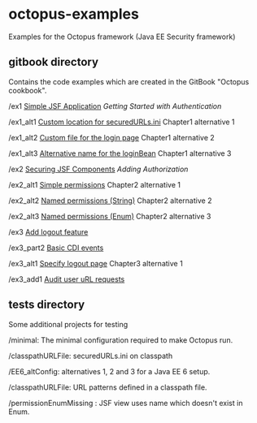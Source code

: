 # octopus-examples
Examples for the Octopus framework (Java EE Security framework)


## gitbook directory

Contains the code examples which are created in the GitBook "Octopus cookbook".

/ex1 [Simple JSF Application](https://rdebusscher.gitbooks.io/octopus-cookbook/content/chapter1.html) _Getting Started with Authentication_

/ex1_alt1 [Custom location for securedURLs.ini](https://rdebusscher.gitbooks.io/octopus-cookbook/content/chapter1.html) Chapter1 alternative 1

/ex1_alt2 [Custom file for the login page](https://rdebusscher.gitbooks.io/octopus-cookbook/content/chapter1.html) Chapter1 alternative 2

/ex1_alt3 [Alternative name for the loginBean](https://rdebusscher.gitbooks.io/octopus-cookbook/content/chapter1.html) Chapter1 alternative 3

/ex2 [Securing JSF Components](https://rdebusscher.gitbooks.io/octopus-cookbook/content/chapter2.html) _Adding Authorization_

/ex2_alt1 [Simple permissions](https://rdebusscher.gitbooks.io/octopus-cookbook/content/chapter2.html) Chapter2 alternative 1

/ex2_alt2 [Named permissions (String)](https://rdebusscher.gitbooks.io/octopus-cookbook/content/chapter2.html) Chapter2 alternative 2

/ex2_alt3 [Named permissions (Enum)](https://rdebusscher.gitbooks.io/octopus-cookbook/content/chapter2.html) Chapter2 alternative 3

/ex3 [Add logout feature](https://rdebusscher.gitbooks.io/octopus-cookbook/content/chapter3.html)

/ex3_part2 [Basic CDI events](https://rdebusscher.gitbooks.io/octopus-cookbook/content/chapter3.html)

/ex3_alt1 [Specify logout page](https://rdebusscher.gitbooks.io/octopus-cookbook/content/chapter3.html) Chapter3 alternative 1

/ex3_add1 [Audit user uRL requests](https://rdebusscher.gitbooks.io/octopus-cookbook/content/chapter3.html)

## tests directory

Some additional projects for testing

/minimal: The minimal configuration required to make Octopus run.

/classpathURLFile: securedURLs.ini on classpath

/EE6_altConfig: alternatives 1, 2 and 3 for a Java EE 6 setup.

/classpathURLFile: URL patterns defined in a classpath file.

/permissionEnumMissing : JSF view uses name which doesn't exist in Enum.
